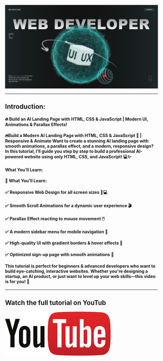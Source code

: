 
<a href="https://www.youtube.com/watch?v=BW2H0es4s58&list=PL67b5wgxuUtAP2ckCBi-ryBaZnRZi2nTj&index=6" target="_blank">
  <img src="./thumbnail.png" alt="Thumbnail"/>
</a>


---
## Introduction: 
#### 🔥 Build an AI Landing Page with HTML, CSS & JavaScript | Modern UI, Animations & Parallax Effects!

#### 🔥Build a Modern AI Landing Page with HTML, CSS & JavaScript 🚀 | Responsive & Animate   Want to create a stunning AI landing page with smooth animations, a parallax effect, and a modern, responsive design? In this tutorial, I’ll guide you step by step to build a professional AI-powered website using only HTML, CSS, and JavaScript! 💻✨

#### What You’ll Learn:
#### 🎯 What You’ll Learn:
#### ✅ Responsive Web Design for all screen sizes 📱💻
#### ✅ Smooth Scroll Animations for a dynamic user experience 🎬
#### ✅ Parallax Effect reacting to mouse movement 🖱️
#### ✅ A modern sidebar menu for mobile navigation 📑
#### ✅ High-quality UI with gradient borders & hover effects 🎨
#### ✅ Optimized sign-up page with smooth animations 📝

#### This tutorial is perfect for beginners & advanced developers who want to build eye-catching, interactive websites. Whether you're designing a startup, an AI product, or just want to level up your web skills—this video is for you! 🎯


---
## Watch the full tutorial on YouTub
<a href="https://www.youtube.com/watch?v=BW2H0es4s58&list=PL67b5wgxuUtAP2ckCBi-ryBaZnRZi2nTj&index=6">
  <img src="./youtube.png" alt="youtube"/>
</a>